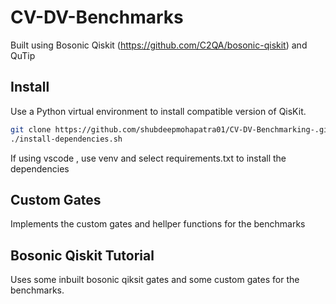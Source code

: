 # CV-DV-Benchmarks

Built using Bosonic Qiskit (https://github.com/C2QA/bosonic-qiskit) and QuTip

## Install

Use a Python virtual environment to install compatible version of QisKit.

```bash
git clone https://github.com/shubdeepmohapatra01/CV-DV-Benchmarking-.git
./install-dependencies.sh
```

If using vscode , use venv and select requirements.txt to install the dependencies

## Custom Gates
Implements the custom gates and hellper functions for the benchmarks

## Bosonic Qiskit Tutorial
Uses some inbuilt bosonic qiksit gates and some custom gates for the benchmarks.
